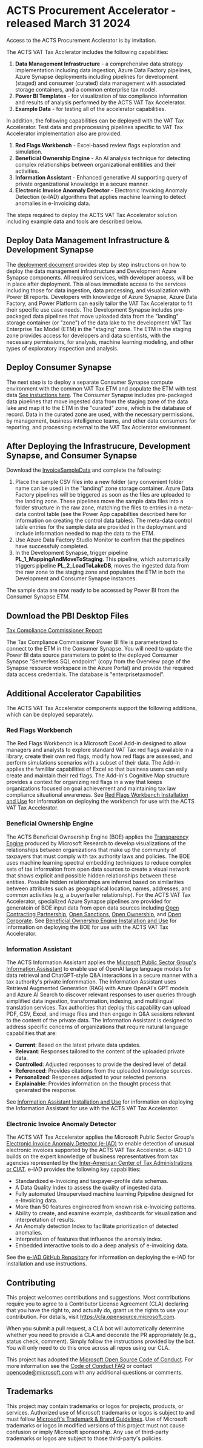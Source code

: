 # ACTS Procurement Accelerator - released March 31 2024

Access to the ACTS Procurement Acclerator is by invitation.

The ACTS VAT Tax Acclerator includes the following capabilities:

1. **Data Management Infrastructure** - a comprehensive data strategy implementation including data ingestion, Azure Data Factory pipelines, Azure Synapse deployments including pipelines for development (staged) and consumer (curated) data management with associated storage containers, and a common enterprise tax model.
2. **Power BI Templates** - for visualization of tax compliance information and results of analysis performed by the ACTS VAT Tax Accelerator.
3. **Example Data** - for testing all of the accelerator capabilities.

In addition, the following capabilities can be deployed with the VAT Tax Accelerator. Test data and preprocessing pipelines specific to VAT Tax Accelerator implementation also are provided.

1. **Red Flags Workbench** - Excel-based review flags exploration and simulation.
2. **Beneficial Ownership Engine** - An AI analysis technique for detecting complex relationships between organizational entitities and their activities.
3. **Information Assistant** - Enhanced generative AI supporting query of private organizational knowledge in a secure manner.
4. **Electronic Invoice Anomaly Detector** - Electronic Invoicing Anomaly Detection (e-IAD) algorithms that applies machine learning to detect anomalies in e-Invoicing data.

The steps required to deploy the ACTS VAT Tax Accelerator solution including example data and tools are described below.

## Deploy Data Management Infrastructure & Development Synapse

The [deployment document](DeliveryIP_GitHub/) provides step by step instructions on how to deploy the data management infrastructure and Development Azure Synapse components. All required services, with developer access, will be in place after deployment. This allows immediate access to the services including those for data ingestion, data processing, and visualization with Power BI reports. Developers with knowledge of Azure Synapse, Azure Data Factory, and Power Platform can easily tailor the VAT Tax Accelerator to fit their specific use case needs. The Development Synapse includes pre-packaged data pipelines that move uploaded data from the "landing" storage container (or "zone") of the data lake to the development VAT Tax Enterprise Tax Model (ETM) in the "staging" zone. The ETM in the staging zone provides access for developers and data scientists, with the necessary permissions, for analysis, machine learning modeling, and other types of exploratory inspection and analysis.

## Deploy Consumer Synapse

The next step is to deploy a separate Consumer Synapse compute environment with the common VAT Tax ETM and populate the ETM with test data [See instuctions here](DeliveryIP_GitHub/consumers/acts/). The Consumer Synapse includes pre-packaged data pipelines that move ingested data from the staging zone of the data lake and map it to the ETM in the "curated" zone, which is the database of record. Data in the curated zone are used, with the necessary permissions, by management, business intelligence teams, and other data consumers for reporting, and processing external to the VAT Tax Acclerator environment.

## After Deploying the Infrastrucure, Development Synapse, and Consumer Synapse

Download the [InvoiceSampleData](DreamDemoSampleData/) and complete the following: 

1. Place the sample CSV files into a new folder (any convenient folder name can be used) in the "landing" zone storage container. Azure Data Factory pipelines will be triggered as soon as the files are uploaded to the landing zone. These pipelines move the sample data files into a folder structure in the raw zone, matching the files to entries in a meta-data control table (see the Power App capabilties described here for information on creating the control data tables). The meta-data control table entries for the sample data are provided in the deployment and include information needed to map the data to the ETM.
2. Use Azure Data Factory Studio Monitor to confirm that the pipelines have successfuly completed.
3. In the Development Synapse, trigger pipeline **PL_1_MappingAndMoveToStaging**. This pipeline, which automatically triggers pipeline **PL_2_LoadToLakeDB**, moves the ingested data from the raw zone to the staging zone and populates the ETM in both the Development and Consumer Synapse instances.

The sample data are now ready to be accessed by Power BI from the Consumer Synapse ETM.

## Download the PBI Desktop Files

[Tax Compliance Commissioner Report](DreamDemoReports/)

The Tax Compliance Commissioner Power BI file is parameterized to connect to the ETM in the Consumer Synapse. You will need to update the Power BI data source parameters to point to the deployed Consumer Synapse "Serverless SQL endpoint" (copy from the Overview page of the Synapse resource workspace in the Azure Portal) and provide the required data access credentials. The database is "enterprisetaxmodel".

## Additional Accelerator Capabilities

The ACTS VAT Tax Accelerator components support the following additions, which can be deployed separately.

### Red Flags Workbench

The Red Flags Workbench is a Microsoft Excel Add-in designed to allow managers and analysts to explore standard VAT Tax red flags available in a library, create their own red flags, modify how red flags are assessed, and perform simulations scenarios with a subset of their data. The Add-in applies the famililar capabilities of Excel so that business users can esily create and maintain their red flags. The Add-in's Cognitive Map structure provides a context for organizing red flags in a way that keeps organizations focused on goal achievement and maintaining tax law compliance situational awareness. See [Red Flags Workbench Installation and Use](SupportingDocuments/README.md) for information on deploying the workbench for use with the ACTS VAT Tax Accelerator.

### Beneficial Ownership Engine

The ACTS Beneficial Ownsership Engine (BOE) applies the [Transparency Engine](https://github.com/mbarnettHMX/transparency-engine) produced by Microsoft Research to develop visualizations of the relationships between organizations that make up the community of taxpayers that must comply with tax authority laws and policies. The BOE uses machine learning spectral embedding techniques to reduce complex sets of tax informaiton from open data sources to create a visual network that shows explicit and possible hidden relationships between these entities. Possible hidden relationships are inferred based on similarities between attributes such as geographical location, names, addresses, and common activities (e.g, a buyer/seller relationship). For the ACTS VAT Tax Accelerator, specialized Azure Synapse pipelines are provided for generatoin of BOE input data from open data sources including [Open Contracting Partnership](https://www.open-contracting.org/data/data-use/), [Open Sanctions](https://www.opensanctions.org/datasets/), [Open Ownership](https://register.openownership.org/download), and [Open Corporate](https://opencorporates.com/info/our-data/). See [Beneficial Ownership Engine Installation and Use](SupportingDocuments/README.md) for information on deploying the BOE for use with the ACTS VAT Tax Accelerator.

### Information Assistant

The ACTS Information Assistant applies the [Microsoft Public Sector Group's Information Assisstant](https://github.com/microsoft/PubSec-Info-Assistant) to enable use of OpenAI large language models for data retrieval and ChatGPT-style Q&A interactions in a secure manner with a tax authority's private informmation. The Information Assistant uses  Retrieval Augmented Generation (RAG) with Azure OpenAI's GPT models and Azure AI Search to discover relevant responses to user queries through simplified data ingestion, transformation, indexing, and multilingual translation services. Tax authorities that deploy this capability can upload PDF, CSV, Excel, and image files and then engage in Q&A sessions relevant to the content of the private data. The Information Assistant is designed to address specific concerns of organizations that require natural language capabilities that are:

- **Current**: Based on the latest private data updates.
- **Relevant**: Responses tailored to the content of the uploaded private data.
- **Controlled**: Adjusted responses to provide the desired level of detail.
- **Referenced**: Provides citations from the uploaded knowledge sources.
- **Personalized**: Responses adjusted to your selected persona.
- **Explainable**: Provides information on the thought process that generated the response.

See [Information Assistant Installation and Use](SupportingDocuments/README.md) for information on deploying the Information Assistant for use with the ACTS VAT Tax Accelerator.

### Electronic Invoice Anomaly Detector

The ACTS VAT Tax Accelerator applies the Microsoft Public Sector Group's [Electronic Invoice Anomaly Detector (e-IAD)](https://github.com/microsoft/eIAD) to enable detection of unusual electronic invoices supported by the ACTS VAT Tax Accelerator. e-IAD 1.0 builds on the expert knowledge of business representatives from tax agencies represented by the [Inter-American Center of Tax Administrations or CIAT](https://www.ciat.org/). e-IAD provides the following key capabilities:

- Standardized e-Invoicing and taxpayer-profile data schemas.
- A Data Quality Index to assess the quality of ingested data.
- Fully automated Unsupervised machine learning Ppipeline designed for e-Invoicing data.
- More than 50 features engineered from known risk e-Invoicing patterns.
- Ability to create, and examine example, dashboards for visualization and interpretation of results.
- An Anomaly detection Index to facilitate prioritization of detected anomalies.
- Interpretation of features that influence the anomaly index.
- Embedded interactive tools to do a deep analysis of e-invoicing data.

See the [e-IAD GitHub Repository](https://github.com/microsoft/eIAD/tree/main) for information on deploying the e-IAD for installation and use instructions.

## Contributing

This project welcomes contributions and suggestions.  Most contributions require you to agree to a Contributor License Agreement (CLA) declaring that you have the right to, and actually do, grant us the rights to use your contribution. For details, visit <https://cla.opensource.microsoft.com>.

When you submit a pull request, a CLA bot will automatically determine whether you need to provide a CLA and decorate the PR appropriately (e.g., status check, comment). Simply follow the instructions provided by the bot. You will only need to do this once across all repos using our CLA.

This project has adopted the [Microsoft Open Source Code of Conduct](https://opensource.microsoft.com/codeofconduct/).
For more information see the [Code of Conduct FAQ](https://opensource.microsoft.com/codeofconduct/faq/) or
contact [opencode@microsoft.com](mailto:opencode@microsoft.com) with any additional questions or comments.

## Trademarks

This project may contain trademarks or logos for projects, products, or services. Authorized use of Microsoft trademarks or logos is subject to and must follow
[Microsoft's Trademark & Brand Guidelines](https://www.microsoft.com/en-us/legal/intellectualproperty/trademarks/usage/general).
Use of Microsoft trademarks or logos in modified versions of this project must not cause confusion or imply Microsoft sponsorship. Any use of third-party trademarks or logos are subject to those third-party's policies.
